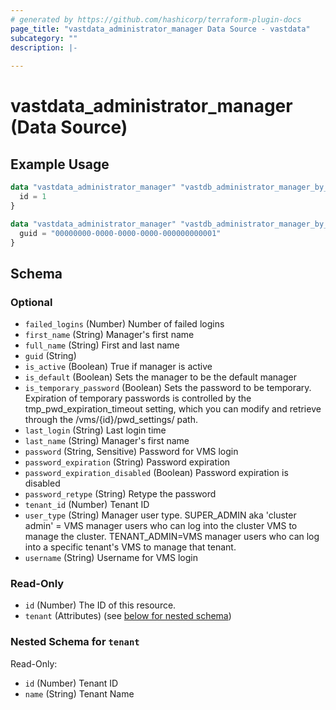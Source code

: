 ```yaml
---
# generated by https://github.com/hashicorp/terraform-plugin-docs
page_title: "vastdata_administrator_manager Data Source - vastdata"
subcategory: ""
description: |-
  
---
```


# vastdata_administrator_manager (Data Source)



## Example Usage

```terraform
data "vastdata_administrator_manager" "vastdb_administrator_manager_by_id" {
  id = 1
}

data "vastdata_administrator_manager" "vastdb_administrator_manager_by_guid" {
  guid = "00000000-0000-0000-0000-000000000001"
}
```

<!-- schema generated by tfplugindocs -->
## Schema

### Optional

- `failed_logins` (Number) Number of failed logins
- `first_name` (String) Manager's first name
- `full_name` (String) First and last name
- `guid` (String)
- `is_active` (Boolean) True if manager is active
- `is_default` (Boolean) Sets the manager to be the default manager
- `is_temporary_password` (Boolean) Sets the password to be temporary. Expiration of temporary passwords is controlled by the tmp_pwd_expiration_timeout setting, which you can modify and retrieve through the /vms/{id}/pwd_settings/ path.
- `last_login` (String) Last login time
- `last_name` (String) Manager's first name
- `password` (String, Sensitive) Password for VMS login
- `password_expiration` (String) Password expiration
- `password_expiration_disabled` (Boolean) Password expiration is disabled
- `password_retype` (String) Retype the password
- `tenant_id` (Number) Tenant ID
- `user_type` (String) Manager user type. SUPER_ADMIN aka 'cluster admin' = VMS manager users who can log into the cluster VMS to manage the cluster. TENANT_ADMIN=VMS manager users who can log into a specific tenant's VMS to manage that tenant.
- `username` (String) Username for VMS login

### Read-Only

- `id` (Number) The ID of this resource.
- `tenant` (Attributes) (see [below for nested schema](#nestedatt--tenant))

<a id="nestedatt--tenant"></a>
### Nested Schema for `tenant`

Read-Only:

- `id` (Number) Tenant ID
- `name` (String) Tenant Name
